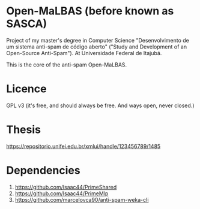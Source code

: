 # Open-MaLBAS (before known as SASCA)
Project of my master's degree in Computer Science "Desenvolvimento de um sistema anti-spam de código aberto" ("Study and Development of an Open-Source Anti-Spam"). 
At Universidade Federal de Itajubá.

This is the core of the anti-spam Open-MaLBAS.

# Licence
GPL v3 (it's free, and should always be free. And ways open, never closed.)

# Thesis
https://repositorio.unifei.edu.br/xmlui/handle/123456789/1485

# Dependencies
1. https://github.com/Isaac44/PrimeShared
2. https://github.com/Isaac44/PrimeMlp
3. https://github.com/marcelovca90/anti-spam-weka-cli
